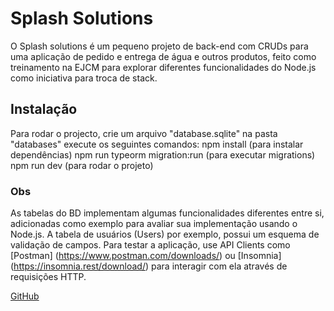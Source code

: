# Splash Solutions
O Splash solutions é um pequeno projeto de back-end com CRUDs para uma aplicação de pedido e entrega de água e outros produtos, feito como treinamento na EJCM para explorar diferentes funcionalidades do Node.js como iniciativa para troca de stack.

## Instalação
Para rodar o projecto, crie um arquivo "database.sqlite" na pasta "databases" execute os seguintes comandos:
npm install (para instalar dependências)
npm run typeorm migration:run (para executar migrations)
npm run dev (para rodar o projeto)

### Obs
As tabelas do BD implementam algumas funcionalidades diferentes entre si, adicionadas como exemplo para avaliar sua implementação usando o Node.js. A tabela de usuários (Users) por exemplo, possui um esquema de validação de campos.
Para testar a aplicação, use API Clients como [Postman] (https://www.postman.com/downloads/) ou [Insomnia] (https://insomnia.rest/download/) para interagir com ela através de requisições HTTP.

[GitHub](http://github.com)
